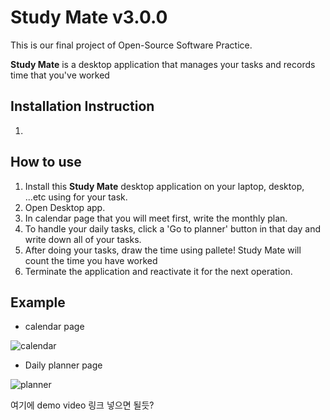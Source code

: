 # Study Mate v3.0.0

This is our final project of Open-Source Software Practice.


__Study Mate__ is a desktop application that manages your tasks and records time that you've worked



## Installation Instruction
1. 

## How to use

1. Install this __Study Mate__ desktop application on your laptop, desktop, ...etc using for your task.
2. Open Desktop app.
3. In calendar page that you will meet first, write the monthly plan.
4. To handle your daily tasks, click a 'Go to planner' button in that day and write down all of your tasks. 
5. After doing your tasks, draw the time using pallete! Study Mate will count the time you have worked
6. Terminate the application and reactivate it for the next operation. 

## Example
- calendar page


![calendar](https://user-images.githubusercontent.com/64757426/119367186-a7e46900-bcec-11eb-8eb9-5ed28ce74dfa.PNG)

- Daily planner page

![planner](https://user-images.githubusercontent.com/64757426/119454195-3ef40400-bd73-11eb-969f-f2d6a1d3f02c.PNG)


여기에 demo video 링크 넣으면 될듯?
